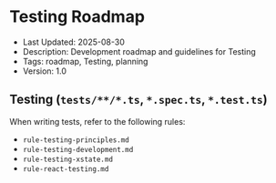 # Testing Roadmap

- Last Updated: 2025-08-30
- Description: Development roadmap and guidelines for Testing
- Tags: roadmap, Testing, planning
- Version: 1.0

## Testing (`tests/**/*.ts`, `*.spec.ts`, `*.test.ts`)

When writing tests, refer to the following rules:

- `rule-testing-principles.md`
- `rule-testing-development.md`
- `rule-testing-xstate.md`
- `rule-react-testing.md`
